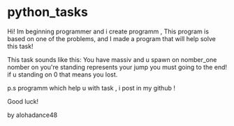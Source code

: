 # python_tasks
Hi! Im  beginning  programmer and i create programm ,  This program is based on one of the problems, and I made a program that will help solve this task!

This task sounds like this:
You have massiv and u spawn on nomber_one nomber on you're standing represents your jump you must going to  the end! if u standing on 0 that means you lost.

p.s programm which help u with task , i post in my github ! 

Good luck! 

by alohadance48 
